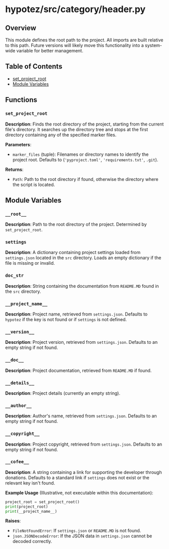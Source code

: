 # hypotez/src/category/header.py

## Overview

This module defines the root path to the project. All imports are built relative to this path.  Future versions will likely move this functionality into a system-wide variable for better management.

## Table of Contents

- [set_project_root](#set-project-root)
- [Module Variables](#module-variables)


## Functions

### `set_project_root`

**Description**: Finds the root directory of the project, starting from the current file's directory. It searches up the directory tree and stops at the first directory containing any of the specified marker files.

**Parameters**:

- `marker_files` (tuple): Filenames or directory names to identify the project root. Defaults to (`'pyproject.toml'`, `'requirements.txt'`, `.git`).


**Returns**:

- `Path`: Path to the root directory if found, otherwise the directory where the script is located.


## Module Variables

### `__root__`

**Description**: Path to the root directory of the project. Determined by `set_project_root`.

### `settings`

**Description**: A dictionary containing project settings loaded from `settings.json` located in the `src` directory.  Loads an empty dictionary if the file is missing or invalid.

### `doc_str`

**Description**: String containing the documentation from `README.MD` found in the `src` directory.

### `__project_name__`

**Description**: Project name, retrieved from `settings.json`. Defaults to `hypotez` if the key is not found or if `settings` is not defined.

### `__version__`

**Description**: Project version, retrieved from `settings.json`. Defaults to an empty string if not found.

### `__doc__`

**Description**: Project documentation, retrieved from `README.MD` if found.

### `__details__`

**Description**:  Project details (currently an empty string).

### `__author__`

**Description**: Author's name, retrieved from `settings.json`. Defaults to an empty string if not found.


### `__copyright__`

**Description**: Project copyright, retrieved from `settings.json`. Defaults to an empty string if not found.


### `__cofee__`

**Description**: A string containing a link for supporting the developer through donations. Defaults to a standard link if `settings` does not exist or the relevant key isn't found.


**Example Usage** (Illustrative, not executable within this documentation):

```python
project_root = set_project_root()
print(project_root)
print(__project_name__)
```


**Raises**:

- `FileNotFoundError`: If `settings.json` or `README.MD` is not found.
- `json.JSONDecodeError`: If the JSON data in `settings.json` cannot be decoded correctly.